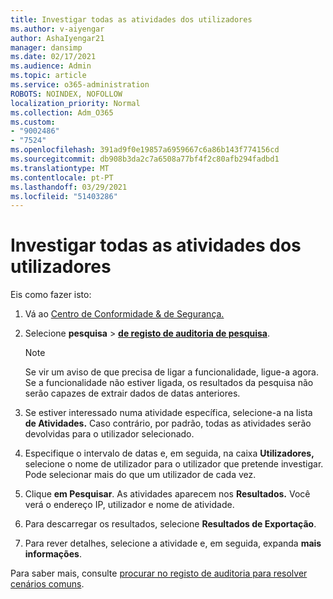 ```yaml
---
title: Investigar todas as atividades dos utilizadores
ms.author: v-aiyengar
author: AshaIyengar21
manager: dansimp
ms.date: 02/17/2021
ms.audience: Admin
ms.topic: article
ms.service: o365-administration
ROBOTS: NOINDEX, NOFOLLOW
localization_priority: Normal
ms.collection: Adm_O365
ms.custom:
- "9002486"
- "7524"
ms.openlocfilehash: 391ad9f0e19857a6959667c6a86b143f774156cd
ms.sourcegitcommit: db908b3da2c7a6508a77bf4f2c80afb294fadbd1
ms.translationtype: MT
ms.contentlocale: pt-PT
ms.lasthandoff: 03/29/2021
ms.locfileid: "51403286"
---
```

# <a name="investigate-all-the-users-activities"></a>Investigar todas as atividades dos utilizadores

Eis como fazer isto:

1. Vá ao [Centro de Conformidade & de Segurança.](https://go.microsoft.com/fwlink/p/?linkid=2077143)
1. Selecione **pesquisa**  >  **[de registo de auditoria de pesquisa](https://go.microsoft.com/fwlink/?linkid=2103759)**.
    > [!NOTE]
    > Se vir um aviso de que precisa de ligar a funcionalidade, ligue-a agora. Se a funcionalidade não estiver ligada, os resultados da pesquisa não serão capazes de extrair dados de datas anteriores.

1. Se estiver interessado numa atividade específica, selecione-a na lista **de Atividades.** Caso contrário, por padrão, todas as atividades serão devolvidas para o utilizador selecionado.
1. Especifique o intervalo de datas e, em seguida, na caixa **Utilizadores,** selecione o nome de utilizador para o utilizador que pretende investigar. Pode selecionar mais do que um utilizador de cada vez.
1. Clique **em Pesquisar**. As atividades aparecem nos **Resultados.** Você verá o endereço IP, utilizador e nome de atividade.
1. Para descarregar os resultados, selecione **Resultados de Exportação**.
1. Para rever detalhes, selecione a atividade e, em seguida, expanda **mais informações**.

Para saber mais, consulte [procurar no registo de auditoria para resolver cenários comuns](https://go.microsoft.com/fwlink/?linkid=2103944).